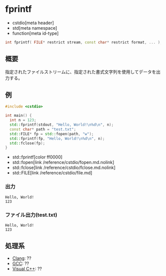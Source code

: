 # fprintf
* cstdio[meta header]
* std[meta namespace]
* function[meta id-type]

```cpp
int fprintf( FILE* restrict stream, const char* restrict format, ... );
```

## 概要
指定されたファイルストリームに、指定された書式文字列を使用してデータを出力する。

## 例
```cpp example
#include <cstdio>

int main() {
  int n = 123;
  std::fprintf(stdout, "Hello, World!\n%d\n", n);
  const char* path = "test.txt";
  std::FILE* fp = std::fopen(path, "w");
  std::fprintf(fp, "Hello, World!\n%d\n", n);
  std::fclose(fp);
}
```
* std::fprintf[color ff0000]
* std::fopen[link /reference/cstdio/fopen.md.nolink]
* std::fclose[link /reference/cstdio/fclose.md.nolink]
* std::FILE[link /reference/cstdio/file.md]
### 出力
```
Hello, World!
123
```

### ファイル出力(test.txt)
```
Hello, World!
123
```

## 処理系
- [Clang](/implementation.md#clang): ??
- [GCC](/implementation.md#gcc): ??
- [Visual C++](/implementation.md#visual_cpp): ??
